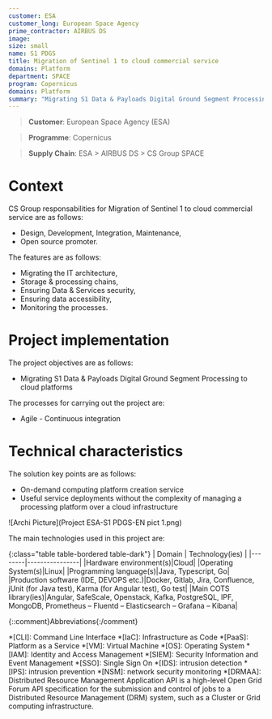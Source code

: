 ```yaml
---
customer: ESA
customer_long: European Space Agency
prime_contractor: AIRBUS DS
image: 
size: small
name: S1 PDGS
title: Migration of Sentinel 1 to cloud commercial service
domains: Platform
department: SPACE
program: Copernicus
domains: Platform
summary: "Migrating S1 Data & Payloads Digital Ground Segment Processing to cloud platforms"
---
```


> __Customer__\: European Space Agency (ESA)

> __Programme__\: Copernicus

> __Supply Chain__\: ESA > AIRBUS DS >  CS Group SPACE


# Context


CS Group responsabilities for Migration of Sentinel 1 to cloud commercial service are as follows:
* Design, Development, Integration, Maintenance,
* Open source promoter.



The features are as follows:
* Migrating the IT architecture,
* Storage & processing chains,
* Ensuring Data & Services security,
* Ensuring data accessibility,
* Monitoring the processes.

# Project implementation

The project objectives are as follows:
* Migrating S1 Data & Payloads Digital Ground Segment Processing to cloud platforms

The processes for carrying out the project are:
* Agile - Continuous integration

# Technical characteristics

The solution key points are as follows:
* On-demand computing platform creation service
* Useful service deployments without the complexity of managing a processing platform over a cloud infrastructure

![Archi Picture](Project ESA-S1 PDGS-EN pict 1.png)

The main technologies used in this project are:

{:class="table table-bordered table-dark"}
| Domain | Technology(ies) |
|--------|----------------|
|Hardware environment(s)|Cloud|
|Operating System(s)|Linux|
|Programming language(s)|Java, Typescript, Go|
|Production software (IDE, DEVOPS etc.)|Docker, Gitlab, Jira, Confluence, jUnit (for Java test), Karma (for Angular test), Go test|
|Main COTS library(ies)|Angular, SafeScale, Openstack, Kafka, PostgreSQL, IPF, MongoDB, Prometheus – Fluentd – Elasticsearch – Grafana – Kibana|



{::comment}Abbreviations{:/comment}

*[CLI]: Command Line Interface
*[IaC]: Infrastructure as Code
*[PaaS]: Platform as a Service
*[VM]: Virtual Machine
*[OS]: Operating System
*[IAM]: Identity and Access Management
*[SIEM]: Security Information and Event Management
*[SSO]: Single Sign On
*[IDS]: intrusion detection
*[IPS]: intrusion prevention
*[NSM]: network security monitoring
*[DRMAA]: Distributed Resource Management Application API is a high-level Open Grid Forum API specification for the submission and control of jobs to a Distributed Resource Management (DRM) system, such as a Cluster or Grid computing infrastructure.

